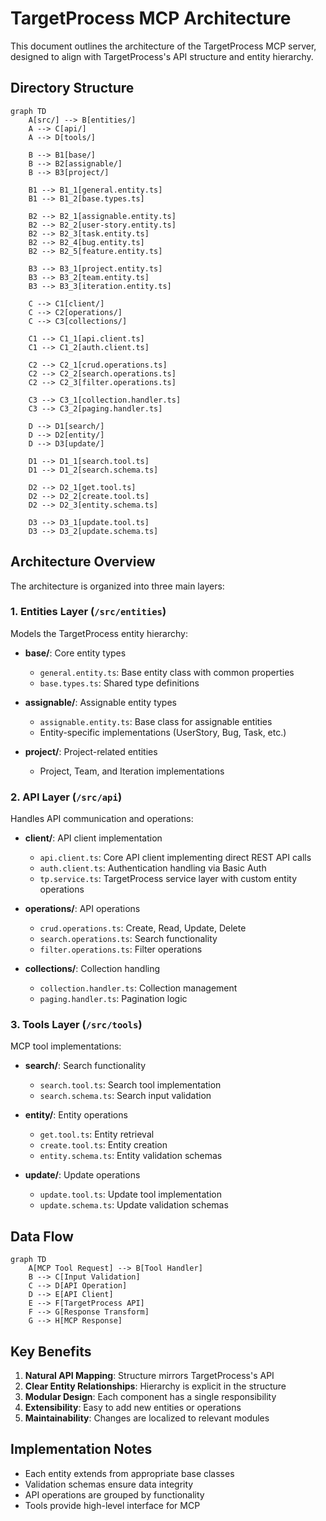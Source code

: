 # TargetProcess MCP Architecture

This document outlines the architecture of the TargetProcess MCP server, designed to align with TargetProcess's API structure and entity hierarchy.

## Directory Structure

```mermaid
graph TD
    A[src/] --> B[entities/]
    A --> C[api/]
    A --> D[tools/]
    
    B --> B1[base/]
    B --> B2[assignable/]
    B --> B3[project/]
    
    B1 --> B1_1[general.entity.ts]
    B1 --> B1_2[base.types.ts]
    
    B2 --> B2_1[assignable.entity.ts]
    B2 --> B2_2[user-story.entity.ts]
    B2 --> B2_3[task.entity.ts]
    B2 --> B2_4[bug.entity.ts]
    B2 --> B2_5[feature.entity.ts]
    
    B3 --> B3_1[project.entity.ts]
    B3 --> B3_2[team.entity.ts]
    B3 --> B3_3[iteration.entity.ts]
    
    C --> C1[client/]
    C --> C2[operations/]
    C --> C3[collections/]
    
    C1 --> C1_1[api.client.ts]
    C1 --> C1_2[auth.client.ts]
    
    C2 --> C2_1[crud.operations.ts]
    C2 --> C2_2[search.operations.ts]
    C2 --> C2_3[filter.operations.ts]
    
    C3 --> C3_1[collection.handler.ts]
    C3 --> C3_2[paging.handler.ts]
    
    D --> D1[search/]
    D --> D2[entity/]
    D --> D3[update/]
    
    D1 --> D1_1[search.tool.ts]
    D1 --> D1_2[search.schema.ts]
    
    D2 --> D2_1[get.tool.ts]
    D2 --> D2_2[create.tool.ts]
    D2 --> D2_3[entity.schema.ts]
    
    D3 --> D3_1[update.tool.ts]
    D3 --> D3_2[update.schema.ts]
```

## Architecture Overview

The architecture is organized into three main layers:

### 1. Entities Layer (`/src/entities`)

Models the TargetProcess entity hierarchy:

- **base/**: Core entity types
  - `general.entity.ts`: Base entity class with common properties
  - `base.types.ts`: Shared type definitions

- **assignable/**: Assignable entity types
  - `assignable.entity.ts`: Base class for assignable entities
  - Entity-specific implementations (UserStory, Bug, Task, etc.)

- **project/**: Project-related entities
  - Project, Team, and Iteration implementations

### 2. API Layer (`/src/api`)

Handles API communication and operations:

- **client/**: API client implementation
  - `api.client.ts`: Core API client implementing direct REST API calls
  - `auth.client.ts`: Authentication handling via Basic Auth
  - `tp.service.ts`: TargetProcess service layer with custom entity operations

- **operations/**: API operations
  - `crud.operations.ts`: Create, Read, Update, Delete
  - `search.operations.ts`: Search functionality
  - `filter.operations.ts`: Filter operations

- **collections/**: Collection handling
  - `collection.handler.ts`: Collection management
  - `paging.handler.ts`: Pagination logic

### 3. Tools Layer (`/src/tools`)

MCP tool implementations:

- **search/**: Search functionality
  - `search.tool.ts`: Search tool implementation
  - `search.schema.ts`: Search input validation

- **entity/**: Entity operations
  - `get.tool.ts`: Entity retrieval
  - `create.tool.ts`: Entity creation
  - `entity.schema.ts`: Entity validation schemas

- **update/**: Update operations
  - `update.tool.ts`: Update tool implementation
  - `update.schema.ts`: Update validation schemas

## Data Flow

```mermaid
graph TD
    A[MCP Tool Request] --> B[Tool Handler]
    B --> C[Input Validation]
    C --> D[API Operation]
    D --> E[API Client]
    E --> F[TargetProcess API]
    F --> G[Response Transform]
    G --> H[MCP Response]
```

## Key Benefits

1. **Natural API Mapping**: Structure mirrors TargetProcess's API
2. **Clear Entity Relationships**: Hierarchy is explicit in the structure
3. **Modular Design**: Each component has a single responsibility
4. **Extensibility**: Easy to add new entities or operations
5. **Maintainability**: Changes are localized to relevant modules

## Implementation Notes

- Each entity extends from appropriate base classes
- Validation schemas ensure data integrity
- API operations are grouped by functionality
- Tools provide high-level interface for MCP
